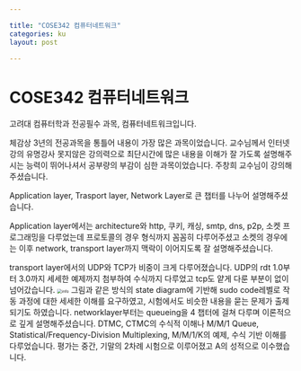 ```yaml
---

title: "COSE342 컴퓨터네트워크"
categories: ku
layout: post

---
```


# COSE342 컴퓨터네트워크

고려대 컴퓨터학과 전공필수 과목, 컴퓨터네트워크입니다. 

체감상 3년의 전공과목을 통틀어 내용이 가장 많은 과목이었습니다. 교수님께서 인터넷 강의 유명강사 못지않은 강의력으로 최단시간에 많은 내용을 이해가 잘 가도록 설명해주시는 능력이 뛰어나셔서 공부량의 부감이 심한 과목이었습니다. 주창희 교수님이 강의해주셨습니다.

Application layer, Trasport layer, Network Layer로 큰 챕터를 나누어 설명해주셨습니다.

Application layer에서는 architecture와 http, 쿠키, 캐싱, smtp, dns, p2p, 소켓 프로그래밍을 다루었는데 프로토콜의 경우 형식까지 꼼꼼히 다루어주셨고 소켓의 경우에는 이후 network, transport layer까지 맥락이 이어지도록 잘 설명해주셨습니다.

transport layer에서의 UDP와 TCP가 비중이 크게 다루어졌습니다. UDP의 rdt 1.0부터 3.0까지 세세한 예제까지 첨부하여 수식까지 다루었고 tcp도 얕게 다룬 부분이 없이 넘어갔습니다.
<img src="https://drive.google.com/uc?id=1HoFB5871rpHtxR5tbiWGXL4R3YdLpR67" alt="info" style="zoom: 50%;" />
그림과 같은 방식의 state diagram에 기반해 sudo code레벨로 작동 과정에 대한 세세한 이해를 요구하였고, 시험에서도 비슷한 내용을 묻는 문제가 출제되기도 하였습니다.
networklayer부터는 queueing을 4 챕터에 걸쳐 다루며 이론적으로 깊게 설명해주셨습니다. DTMC, CTMC의 수식적 이해나 M/M/1 Queue, Statistical/Frequency-Division Multiplexing, M/M/1/K의 예제, 수식 기반 이해를 다루었습니다. 평가는 중간, 기말의 2차례 시험으로 이루어졌고 A의 성적으로 이수했습니다.
